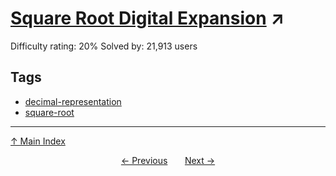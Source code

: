# [Square Root Digital Expansion](https://projecteuler.net/problem=80) ↗️

Difficulty rating: 20%
Solved by: 21,913 users
## Tags

- [decimal-representation](../tags/decimal-representation.md)
- [square-root](../tags/square-root.md)



---

[↑ Main Index](../README.md)


<div align=center><a href='79.md'>← Previous</a> &nbsp;&nbsp; &nbsp;&nbsp;  <a href='81.md'>Next →</a></div>
